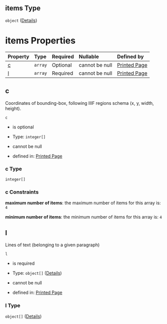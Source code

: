 ## items Type

`object` ([Details](page-properties-r-items-properties-p-items.md))

# items Properties

| Property | Type    | Required | Nullable       | Defined by                                                                                                                                                                                                   |
| :------- | :------ | :------- | :------------- | :----------------------------------------------------------------------------------------------------------------------------------------------------------------------------------------------------------- |
| [c](#c)  | `array` | Optional | cannot be null | [Printed Page](page-defs-coordinates.md "https://impresso.github.io/impresso-schemas/json/canonical/page.schema.json#/properties/r/items/properties/p/items/properties/c")                                   |
| [l](#l)  | `array` | Required | cannot be null | [Printed Page](page-properties-r-items-properties-p-items-properties-l.md "https://impresso.github.io/impresso-schemas/json/canonical/page.schema.json#/properties/r/items/properties/p/items/properties/l") |

## c

Coordinates of bounding-box, following IIIF regions schema (x, y, width, height).

`c`

*   is optional

*   Type: `integer[]`

*   cannot be null

*   defined in: [Printed Page](page-defs-coordinates.md "https://impresso.github.io/impresso-schemas/json/canonical/page.schema.json#/properties/r/items/properties/p/items/properties/c")

### c Type

`integer[]`

### c Constraints

**maximum number of items**: the maximum number of items for this array is: `4`

**minimum number of items**: the minimum number of items for this array is: `4`

## l

Lines of text (belonging to a given paragraph)

`l`

*   is required

*   Type: `object[]` ([Details](page-properties-r-items-properties-p-items-properties-l-items.md))

*   cannot be null

*   defined in: [Printed Page](page-properties-r-items-properties-p-items-properties-l.md "https://impresso.github.io/impresso-schemas/json/canonical/page.schema.json#/properties/r/items/properties/p/items/properties/l")

### l Type

`object[]` ([Details](page-properties-r-items-properties-p-items-properties-l-items.md))
